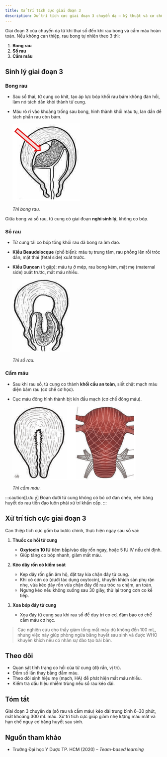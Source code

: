 ```yaml
---
title: Xử trí tích cực giai đoạn 3
description: Xử trí tích cực giai đoạn 3 chuyển dạ — kỹ thuật và cơ chế giảm mất máu sau sổ thai.
---
```


Giai đoạn 3 của chuyển dạ từ khi thai sổ đến khi rau bong và cầm máu hoàn toàn. Nếu không can thiệp, rau bong tự nhiên theo 3 thì:

1. **Bong rau**
2. **Sổ rau**
3. **Cầm máu**

## Sinh lý giai đoạn 3

### Bong rau

- Sau sổ thai, tử cung co khít, tạo áp lực bóp khối rau bám không đàn hồi, làm nó tách dần khỏi thành tử cung.
- Máu rò rỉ vào khoảng trống sau bong, hình thành khối máu tụ, lan dần để tách phần rau còn bám.

   ![Thì bong rau](../../../../assets/san-khoa/xu-tri-tich-cuc-giai-doan-3/bong-rau.png)
   
   _Thì bong rau._

Giữa bong và sổ rau, tử cung có giai đoạn **nghỉ sinh lý**, không co bóp.

### Sổ rau

- Tử cung tái co bóp tống khối rau đã bong ra âm đạo.
- **Kiểu Beaudelocque** (phổ biến): máu tụ trung tâm, rau phồng lên rồi tróc dần, mặt thai (fetal side) xuất trước.
- **Kiểu Duncan** (ít gặp): máu tụ ở mép, rau bong kém, mặt mẹ (maternal side) xuất trước, mất máu nhiều.
   
   ![Thì sổ rau](../../../../assets/san-khoa/xu-tri-tich-cuc-giai-doan-3/so-rau.png)

   _Thì sổ rau._

### Cầm máu

- Sau khi rau sổ, tử cung co thành **khối cầu an toàn**, siết chặt mạch máu diện bám rau (cơ chế cơ học).
- Cục máu đông hình thành bịt kín đầu mạch (cơ chế đông máu).

   ![Thì cầm máu](../../../../assets/san-khoa/xu-tri-tich-cuc-giai-doan-3/cam-mau.png)
   
   _Thì cầm máu._

:::caution[Lưu ý]
Đoạn dưới tử cung không có bó cơ đan chéo, nên băng huyết do rau tiền đạo luôn phải xử trí khẩn cấp.
:::

## Xử trí tích cực giai đoạn 3

Can thiệp tích cực gồm ba bước chính, thực hiện ngay sau sổ vai:

1. **Thuốc co hồi tử cung**

   - **Oxytocin 10 IU** tiêm bắp/vào dây rốn ngay, hoặc 5 IU IV nếu chỉ định.
   - Giúp tăng co bóp nhanh, giảm mất máu.

2. **Kéo dây rốn có kiểm soát**

   - Kẹp dây rốn gần âm hộ, đặt tay kia chặn đáy tử cung.
   - Khi có cơn co (dưới tác dụng oxytocin), khuyến khích sản phụ rặn nhẹ, vừa kéo dây rốn vừa chặn đáy để rau tróc ra chậm, an toàn.
   - Ngưng kéo nếu không xuống sau 30 giây, thử lại trong cơn co kế tiếp.

3. **Xoa bóp đáy tử cung**
   - Xoa đáy tử cung sau khi rau sổ để duy trì co cơ, đảm bảo cơ chế cầm máu cơ học.

> Các nghiên cứu cho thấy giảm tổng mất máu dù không đến 100 mL, nhưng việc này giúp phòng ngừa băng huyết sau sinh và được WHO khuyến khích nếu có nhân sự đào tạo bài bản.

## Theo dõi

- Quan sát tính trạng co hồi của tử cung (độ rắn, vị trí).
- Đếm số lần thay băng đẫm máu.
- Theo dõi sinh hiệu mẹ (mạch, HA) để phát hiện mất máu nhiều.
- Kiểm tra dấu hiệu nhiễm trùng nếu sổ rau kéo dài.

## Tóm tắt

Giai đoạn 3 chuyển dạ (sổ rau và cầm máu) kéo dài trung bình 6–30 phút, mất khoảng 300 mL máu. Xử trí tích cực giúp giảm nhẹ lượng máu mất và hạn chế nguy cơ băng huyết sau sinh.

## Nguồn tham khảo

- Trường Đại học Y Dược TP. HCM (2020) – _Team-based learning_
